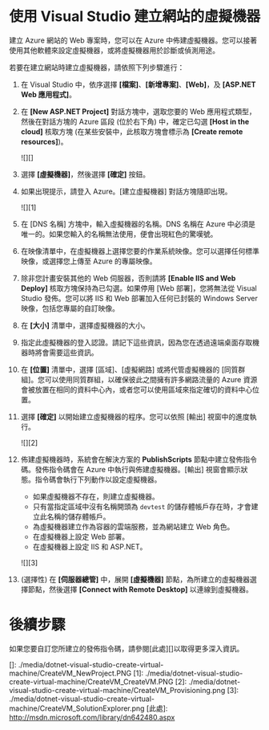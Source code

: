 <properties linkid="dotnet-visualstudio-create-virtual-machine" urlDisplayName="Create a virtual machine for a website" pageTitle="Creating a virtual machine for a web project using Visual Studio" metaKeywords="Visual Studio, ASP.NET, web project, virtual machine" description="Create a virtual machine for a website" metaCanonical="" services="" documentationCenter="" title="Creating a virtual machine for a website with Visual Studio" authors="ghogen" solutions="" manager="" editor="" />

<tags ms.service="virtual-machines" ms.workload="infrastructure-services" ms.tgt_pltfrm="vm-multiple" ms.devlang="dotnet" ms.topic="article" ms.date="01/01/1900" ms.author="ghogen"></tags>

# 使用 Visual Studio 建立網站的虛擬機器

建立 Azure 網站的 Web 專案時，您可以在 Azure 中佈建虛擬機器。您可以接著使用其他軟體來設定虛擬機器，或將虛擬機器用於診斷或偵測用途。

若要在建立網站時建立虛擬機器，請依照下列步驟進行：

1.  在 Visual Studio 中，依序選擇 **[檔案]**、**[新增專案]**、**[Web]**，及 **[ASP.NET Web 應用程式]**。
2.  在 **[New ASP.NET Project]** 對話方塊中，選取您要的 Web 應用程式類型，然後在對話方塊的 Azure 區段 (位於右下角) 中，確定已勾選 **[Host in the cloud]** 核取方塊 (在某些安裝中，此核取方塊會標示為 **[Create remote resources]**)。

    ![][]

3.  選擇 **[虛擬機器]**，然後選擇 **[確定]** 按鈕。
4.  如果出現提示，請登入 Azure。[建立虛擬機器] 對話方塊隨即出現。

    ![][1]

5.  在 [DNS 名稱] 方塊中，輸入虛擬機器的名稱。DNS 名稱在 Azure 中必須是唯一的。如果您輸入的名稱無法使用，便會出現紅色的驚嘆號。
6.  在映像清單中，在虛擬機器上選擇您要的作業系統映像。您可以選擇任何標準映像，或選擇您上傳至 Azure 的專屬映像。
7.  除非您計畫安裝其他的 Web 伺服器，否則請將 **[Enable IIS and Web Deploy]** 核取方塊保持為已勾選。如果停用 [Web 部署]，您將無法從 Visual Studio 發佈。您可以將 IIS 和 Web 部署加入任何已封裝的 Windows Server 映像，包括您專屬的自訂映像。
8.  在 **[大小]** 清單中，選擇虛擬機器的大小。
9.  指定此虛擬機器的登入認證。請記下這些資訊，因為您在透過遠端桌面存取機器時將會需要這些資訊。
10. 在 **[位置]** 清單中，選擇 [區域]、[虛擬網路] 或將代管虛擬機器的 [同質群組]。您可以使用同質群組，以確保彼此之間擁有許多網路流量的 Azure 資源會被放置在相同的資料中心內，或者您可以使用區域來指定確切的資料中心位置。
11. 選擇 **[確定]** 以開始建立虛擬機器的程序。您可以依照 [輸出] 視窗中的進度執行。

    ![][2]

12. 佈建虛擬機器時，系統會在解決方案的 **PublishScripts** 節點中建立發佈指令碼。發佈指令碼會在 Azure 中執行與佈建虛擬機器。[輸出] 視窗會顯示狀態。指令碼會執行下列動作以設定虛擬機器。

    -   如果虛擬機器不存在，則建立虛擬機器。
    -   只有當指定區域中沒有名稱開頭為 `devtest` 的儲存體帳戶存在時，才會建立此名稱的儲存體帳戶。
    -   為虛擬機器建立作為容器的雲端服務，並為網站建立 Web 角色。
    -   在虛擬機器上設定 Web 部署。
    -   在虛擬機器上設定 IIS 和 ASP.NET。

    ![][3]

1.  (選擇性) 在 **[伺服器總管]** 中，展開 **[虛擬機器]** 節點，為所建立的虛擬機器選擇節點，然後選擇 **[Connect with Remote Desktop]** 以連線到虛擬機器。

# 後續步驟

如果您要自訂您所建立的發佈指令碼，請參閱[此處][]以取得更多深入資訊。

  []: ./media/dotnet-visual-studio-create-virtual-machine/CreateVM_NewProject.PNG
  [1]: ./media/dotnet-visual-studio-create-virtual-machine/CreateVM_CreateVM.PNG
  [2]: ./media/dotnet-visual-studio-create-virtual-machine/CreateVM_Provisioning.png
  [3]: ./media/dotnet-visual-studio-create-virtual-machine/CreateVM_SolutionExplorer.png
  [此處]: http://msdn.microsoft.com/library/dn642480.aspx
